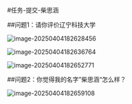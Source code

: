 #任务-提交-柴思涵

##问题1：请你评价辽宁科技大学

![image-20250404182628456](C:\Users\asus\AppData\Roaming\Typora\typora-user-images\image-20250404182628456.png)



![image-20250404182636764](C:\Users\asus\AppData\Roaming\Typora\typora-user-images\image-20250404182636764.png)

![image-20250404182652771](C:\Users\asus\AppData\Roaming\Typora\typora-user-images\image-20250404182652771.png)



##问题2：你觉得我的名字”柴思涵“怎么样？

![image-20250404182659108](C:\Users\asus\AppData\Roaming\Typora\typora-user-images\image-20250404182659108.png)